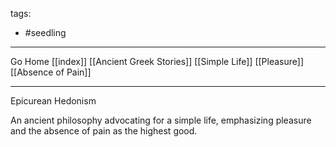 tags:
- #seedling
---

Go Home [[index]]
[[Ancient Greek Stories]]
[[Simple Life]]
[[Pleasure]]
[[Absence of Pain]]

---

Epicurean Hedonism

An ancient philosophy advocating for a simple life, emphasizing pleasure and the absence of pain as the highest good.